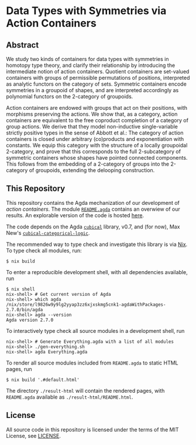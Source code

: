 # Data Types with Symmetries via Action Containers

## Abstract

We study two kinds of containers for data types with symmetries in homotopy type theory, and clarify their relationship by introducing the intermediate notion of action containers.
Quotient containers are set-valued containers with groups of permissible permutations of positions, interpreted as analytic functors on the category of sets.
Symmetric containers encode symmetries in a groupoid of shapes, and are interpreted accordingly as polynomial functors on the 2-category of groupoids.

Action containers are endowed with groups that act on their positions, with morphisms preserving the actions.
We show that, as a category, action containers are equivalent to the free coproduct completion of a category of group actions.
We derive that they model non-inductive single-variable strictly positive types in the sense of Abbott et al.:
The category of action containers is closed under arbitrary (co)products and exponentiation with constants.
We equip this category with the structure of a locally groupoidal 2-category, and prove that this corresponds to the full 2-subcategory of symmetric containers whose shapes have pointed connected components.
This follows from the embedding of a 2-category of groups into the 2-category of groupoids, extending the delooping construction.

## This Repository

This repository contains the Agda mechanization of our development of _action containers_.
The module [`README.agda`](./README.agda) contains an overwiew of our results.
An explorable version of the code is hosted [here](https://phijor.github.io/cubical-containers/README.html).

The code depends on the Agda [`cubical`](https://github.com/agda/cubical) library, v0.7,
and (for now), Max New's [`cubical-categorical-logic`](https://github.com/maxsnew/cubical-categorical-logic).

The recommended way to type check and investigate this library is via [Nix](https://nixos.org/download/).
To type check all modules, run:

```console
$ nix build
```

To enter a reproducible development shell, with all dependencies available, run

```console
$ nix shell
nix-shell> # Get current version of Agda
nix-shell> which agda
/nix/store/l9826w9y9lg2yyap3zz6xjxskmg5cnk1-agdaWithPackages-2.7.0/bin/agda
nix-shell> agda --version
Agda version 2.7.0
```

To interactively type check all source modules in a development shell, run

```console
nix-shell> # Generate Everything.agda with a list of all modules
nix-shell> ./gen-everything.sh
nix-shell> agda Everything.agda
```

To render all source modules included from `README.agda` to static HTML pages, run

```console
$ nix build '.#default.html'
```

The directory `./result-html` will contain the rendered pages, with `README.agda` available as `./result-html/README.html`.

## License

All source code in this repository is licensed under the terms of the MIT License, see [LICENSE](./LICENSE).
